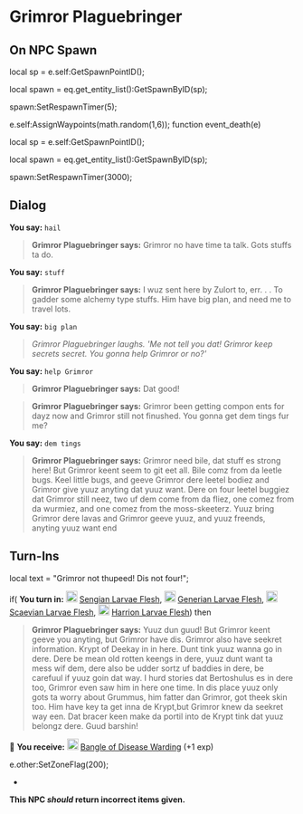 # Grimror Plaguebringer


## On NPC Spawn

local sp = e.self:GetSpawnPointID();

local spawn = eq.get_entity_list():GetSpawnByID(sp);

spawn:SetRespawnTimer(5);

e.self:AssignWaypoints(math.random(1,6));
function event_death(e)

local sp = e.self:GetSpawnPointID();

local spawn = eq.get_entity_list():GetSpawnByID(sp);

spawn:SetRespawnTimer(3000);


## Dialog

**You say:** `hail`



>**Grimror Plaguebringer says:** Grimror no have time ta talk. Gots stuffs ta do.

**You say:** `stuff`



>**Grimror Plaguebringer says:** I wuz sent here by Zulort to, err. . . To gadder some alchemy type stuffs. Him have big plan, and need me to travel lots.

**You say:** `big plan`



>*Grimror Plaguebringer laughs. 'Me not tell you dat! Grimror keep secrets secret. You gonna help Grimror or no?'*

**You say:** `help Grimror`



>**Grimror Plaguebringer says:** Dat good!


>**Grimror Plaguebringer says:** Grimror been getting compon ents for dayz now and Grimror still not finushed. You gonna get dem tings fur me?

**You say:** `dem tings`



>**Grimror Plaguebringer says:** Grimror need bile, dat stuff es strong here! But Grimror keent seem to git eet all. Bile comz from da leetle bugs. Keel little bugs, and geeve Grimror dere leetel bodiez and Grimror give yuuz anyting dat yuuz want. Dere on four leetel buggiez dat Grimror still neez, two uf dem come from da fliez, one comez from da wurmiez, and one comez from the moss-skeeterz. Yuuz bring Grimror dere lavas and Grimror geeve yuuz, and yuuz freends, anyting yuuz want
end



## Turn-Ins



local text = "Grimror not thupeed! Dis not four!";



if( **You turn in:** <img style="background:url(/static/icons/blank_slot.gif);width:20px;height:20px;" src="/static/icons/item_1222.png" alt="" /> <a
                                href="/item/9290" data-url="9290" class="tooltip-link link">Sengian Larvae Flesh</a>, <img style="background:url(/static/icons/blank_slot.gif);width:20px;height:20px;" src="/static/icons/item_1222.png" alt="" /> <a
                                href="/item/9291" data-url="9291" class="tooltip-link link">Generian Larvae Flesh</a>, <img style="background:url(/static/icons/blank_slot.gif);width:20px;height:20px;" src="/static/icons/item_1222.png" alt="" /> <a
                                href="/item/9292" data-url="9292" class="tooltip-link link">Scaevian Larvae Flesh</a>, <img style="background:url(/static/icons/blank_slot.gif);width:20px;height:20px;" src="/static/icons/item_1222.png" alt="" /> <a
                                href="/item/9293" data-url="9293" class="tooltip-link link">Harrion Larvae Flesh</a>) then


>**Grimror Plaguebringer says:** Yuuz dun guud! But Grimror keent geeve you anyting, but Grimror have dis. Grimror also have seekret information. Krypt of Deekay in in here. Dunt tink yuuz wanna go in dere. Dere be mean old rotten keengs in dere, yuuz dunt want ta mess wif dem, dere also be udder sortz uf baddies in dere, be carefuul if yuuz goin dat way. I hurd stories dat Bertoshulus es in dere too, Grimror even saw him in here one time. In dis place yuuz only gots ta worry about Grummus, him fatter dan Grimror, got theek skin too. Him have key ta get inna de Krypt,but Grimror knew da seekret way een. Dat bracer keen make da portil into de Krypt tink dat yuuz belongz dere. Guud barshin!













 &#127873; **You receive:**  <img style="background:url(/static/icons/blank_slot.gif);width:20px;height:20px;" src="/static/icons/item_1057.png" alt="" /> <a
                                href="/item/9294" data-url="9294" class="tooltip-link link">Bangle of Disease Warding</a> (+1 exp)

 








e.other:SetZoneFlag(200);



-


**This NPC *should* return incorrect items given.**
